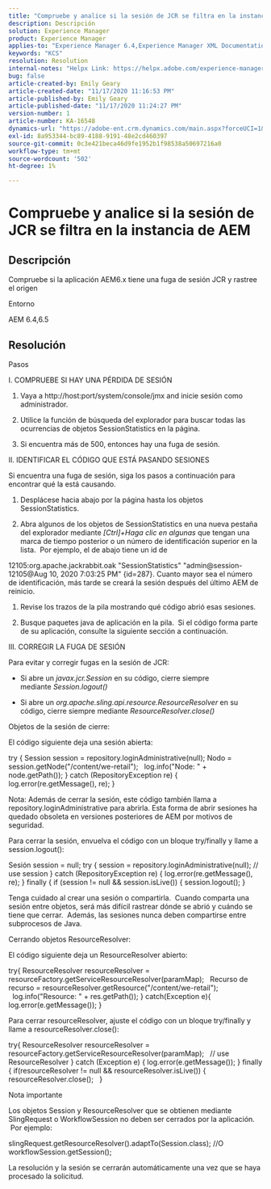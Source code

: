 ```yaml
---
title: "Compruebe y analice si la sesión de JCR se filtra en la instancia de AEM"
description: Descripción
solution: Experience Manager
product: Experience Manager
applies-to: "Experience Manager 6.4,Experience Manager XML Documentation for Adobe Experience Manager,Experience Manager XML Documentation Add-on for Adobe Experience Manager,Experience Manager 6.5,Experience Manager"
keywords: "KCS"
resolution: Resolution
internal-notes: "Helpx Link: https://helpx.adobe.com/experience-manager/kb/check-and-analyze-if-JCR-session-leaks-in-your-AEM-instance.html"
bug: false
article-created-by: Emily Geary
article-created-date: "11/17/2020 11:16:53 PM"
article-published-by: Emily Geary
article-published-date: "11/17/2020 11:24:27 PM"
version-number: 1
article-number: KA-16548
dynamics-url: "https://adobe-ent.crm.dynamics.com/main.aspx?forceUCI=1&pagetype=entityrecord&etn=knowledgearticle&id=6c27d5f9-2a29-eb11-a813-000d3a303484"
exl-id: 8a953344-bc89-4188-9191-48e2cd460397
source-git-commit: 0c3e421beca46d9fe1952b1f98538a50697216a0
workflow-type: tm+mt
source-wordcount: '502'
ht-degree: 1%

---
```


# Compruebe y analice si la sesión de JCR se filtra en la instancia de AEM

## Descripción

Compruebe si la aplicación AEM6.x tiene una fuga de sesión JCR y rastree el origen


Entorno



AEM 6.4,6.5

## Resolución

Pasos

I. COMPRUEBE SI HAY UNA PÉRDIDA DE SESIÓN



1. Vaya a http://host:port/system/console/jmx and inicie sesión como administrador.

2. Utilice la función de búsqueda del explorador para buscar todas las ocurrencias de objetos SessionStatistics en la página.

3. Si encuentra más de 500, entonces hay una fuga de sesión.




II. IDENTIFICAR EL CÓDIGO QUE ESTÁ PASANDO SESIONES

Si encuentra una fuga de sesión, siga los pasos a continuación para encontrar qué la está causando.

1. Desplácese hacia abajo por la página hasta los objetos SessionStatistics.

2. Abra algunos de los objetos de SessionStatistics en una nueva pestaña del explorador mediante *[Ctrl]+Haga clic en algunas* que tengan una marca de tiempo posterior o un número de identificación superior en la lista.  Por ejemplo, el de abajo tiene un id de




12105:org.apache.jackrabbit.oak &quot;SessionStatistics&quot; &quot;admin@session-12105@Aug 10, 2020 7:03:25 PM&quot; {id=287}. Cuanto mayor sea el número de identificación, más tarde se creará la sesión después del último AEM de reinicio.

1. Revise los trazos de la pila mostrando qué código abrió esas sesiones.

2. Busque paquetes java de aplicación en la pila.  Si el código forma parte de su aplicación, consulte la siguiente sección a continuación.




III. CORREGIR LA FUGA DE SESIÓN

Para evitar y corregir fugas en la sesión de JCR:

* Si abre un *javax.jcr.Session* en su código, cierre siempre mediante *Session.logout()*

* Si abre un *org.apache.sling.api.resource.ResourceResolver* en su código, cierre siempre mediante *ResourceResolver.close()*




Objetos de la sesión de cierre:

El código siguiente deja una sesión abierta:

try { Session session = repository.loginAdministrative(null); Nodo = session.getNode(&quot;/content/we-retail&quot;);   log.info(&quot;Node: &quot; + node.getPath()); } catch (RepositoryException re) { log.error(re.getMessage(), re); }


Nota: Además de cerrar la sesión, este código también llama a repository.loginAdministrative para abrirla. Esta forma de abrir sesiones ha quedado obsoleta en versiones posteriores de AEM por motivos de seguridad.



Para cerrar la sesión, envuelva el código con un bloque try/finally y llame a session.logout():

Sesión session = null; try { session = repository.loginAdministrative(null); // use session } catch (RepositoryException re) { log.error(re.getMessage(), re); } finally { if (session != null &amp;&amp; session.isLive()) { session.logout(); }

Tenga cuidado al crear una sesión o compartirla.  Cuando comparta una sesión entre objetos, será más difícil rastrear dónde se abrió y cuándo se tiene que cerrar.  Además, las sesiones nunca deben compartirse entre subprocesos de Java.

Cerrando objetos ResourceResolver:

El código siguiente deja un ResourceResolver abierto:

try{ ResourceResolver resourceResolver = resourceFactory.getServiceResourceResolver(paramMap);   Recurso de recurso = resourceResolver.getResource(&quot;/content/we-retail&quot;);   log.info(&quot;Resource: &quot; + res.getPath()); } catch(Exception e){ log.error(e.getMessage()); }

Para cerrar resourceResolver, ajuste el código con un bloque try/finally y llame a resourceResolver.close():

try{ ResourceResolver resourceResolver = resourceFactory.getServiceResourceResolver(paramMap);   // use ResourceResolver } catch (Exception e) { log.error(e.getMessage()); } finally { if(resourceResolver != null &amp;&amp; resourceResolver.isLive()) { resourceResolver.close();   }


Nota importante



Los objetos Session y ResourceResolver que se obtienen mediante SlingRequest o WorkflowSession no deben ser cerrados por la aplicación.  Por ejemplo:

slingRequest.getResourceResolver().adaptTo(Session.class); //O workflowSession.getSession();

La resolución y la sesión se cerrarán automáticamente una vez que se haya procesado la solicitud.
